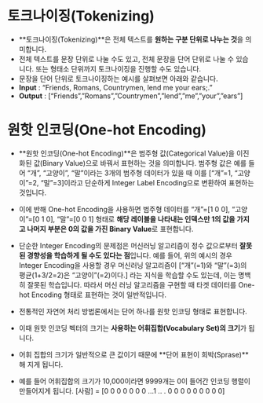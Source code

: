 # 토크나이징(Tokenizing)

- **토크나이징(Tokenizing)**은 전체 텍스트를 **원하는 구분 단위로 나누는 것**을 의미합니다.
- 전체 텍스트를 문장 단위로 나눌 수도 있고, 전체 문장을 단어 단위로 나눌 수 있습니다. 또는 형태소 단위까지 토크나이징을 진행할 수도 있습니다.
- 문장을 단어 단위로 토크나이징하는 예시를 살펴보면 아래와 같습니다.
- **Input** : “Friends, Romans, Countrymen, lend me your ears;.”
- **Output** : \[“Friends”,”Romans”,”Countrymen”,”lend”,”me”,”your”,”ears”\]

# 원핫 인코딩(One-hot Encoding)

- **원핫 인코딩(One-hot Encoding)**은 범주형 값(Categorical Value)을 이진화된 값(Binary Value)으로 바꿔서 표현하는 것을 의미합니다. 범주형 값은 예를 들어 “개”, “고양이”, “말”이라는 3개의 범주형 데이터가 있을 때 이를 \[“개”=1, “고양이”=2, “말”=3\]이라고 단순하게 Integer Label Encoding으로 변환하여 표현하는 것입니다.
- 이에 반해 One-hot Encoding을 사용하면 범주형 데이터를 “개”=\[1 0 0\], “고양이”=[0 1 0], “말”=\[0 0 1\] 형태로 **해당 레이블을 나타내는 인덱스만 1의 값을 가지고 나머지 부분은 0의 값을 가진 Binary Value**로 표현합니다.

- 단순한 Integer Encoding의 문제점은 머신러닝 알고리즘이 정수 값으로부터 **잘못된 경향성을 학습하게 될 수도 있다는 점**입니다. 예를 들어, 위의 예시의 경우 Integer Encoding을 사용할 경우 머신러닝 알고리즘이 [“개”(=1)와 “말”(=3)의 평균(1+3/2=2)은 “고양이”(=2)이다.] 라는 지식을 학습할 수도 있는데, 이는 명백히 잘못된 학습입니다. 따라서 머신 러닝 알고리즘을 구현할 때 타겟 데이터를 One-hot Encoding 형태로 표현하는 것이 일반적입니다.

- 전통적인 자연어 처리 방법론에서는 단어 하나를 원핫 인코딩 형태로 표현합니다.
- 이때 원핫 인코딩 벡터의 크기는 **사용하는 어휘집합(Vocabulary Set)의 크기**가 됩니다.
- 어휘 집합의 크기가 일반적으로 큰 값이기 때문에 **단어 표현이 희박(Sprase)**해 지게 됩니다.
- 예를 들어 어휘집합의 크기가 10,000이라면 9999개는 0이 들어간 인코딩 행렬이 만들어지게 됩니다.
\[사람\] = \[0 0 0 0 0 0 0 …1 .. . 0 0 0 0 0 0 0 0 0\]